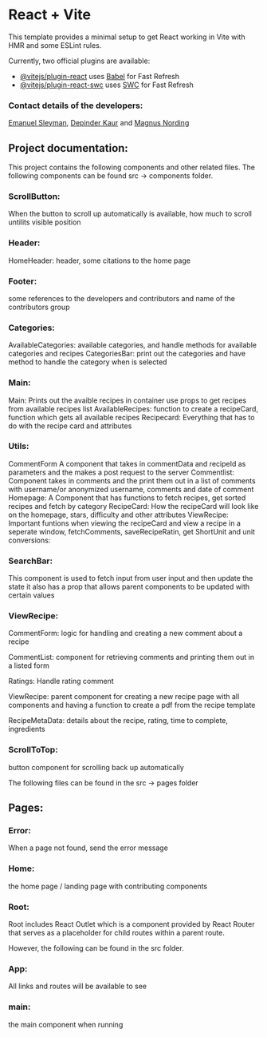 # React + Vite

This template provides a minimal setup to get React working in Vite with HMR and some ESLint rules.

Currently, two official plugins are available:

- [@vitejs/plugin-react](https://github.com/vitejs/vite-plugin-react/blob/main/packages/plugin-react/README.md) uses [Babel](https://babeljs.io/) for Fast Refresh
- [@vitejs/plugin-react-swc](https://github.com/vitejs/vite-plugin-react-swc) uses [SWC](https://swc.rs/) for Fast Refresh

### Contact details of the developers:
[Emanuel Sleyman](https://github.com/EmSley77), [Depinder Kaur](https://github.com/DepiKaur) and [Magnus Nording](https://github.com/MagNording)

## Project documentation:
This project contains the following components and other related files.
The following components can be found src -> components folder.

### ScrollButton:
When the button to scroll up automatically is available, how much to scroll untilits visible position

### Header:
HomeHeader:
header, some citations to the home page

### Footer:
some references to the developers and contributors and name of the contributors group

### Categories:
AvailableCategories:
available categories, and handle methods for available categories and recipes
CategoriesBar:
print out the categories and have method to handle the category when is selected

### Main:
Main:
Prints out the avaible recipes in container use props to get recipes from available recipes list
AvailableRecipes:
function to create a recipeCard, function which gets all available recipes
Recipecard:
Everything that has to do with the recipe card and attributes

### Utils:
CommentForm
A component that takes in commentData and recipeId as parameters and the makes a post request to the server
Commentlist:
Component takes in comments and the print them out in a list of comments with username/or anonymized username, comments and date of comment
Homepage:
A Component that has functions to fetch recipes, get sorted recipes and fetch by category
RecipeCard:
How the recipeCard will look like on the homepage, stars, difficulty and other attributes
ViewRecipe:
Important funtions when viewing the recipeCard and view a recipe in a seperate window, fetchComments, saveRecipeRatin, get ShortUnit and unit conversions:

### SearchBar:
This component is used to fetch input from user input and then update the state
it also has a prop that allows parent components to be updated with certain values

### ViewRecipe:
CommentForm:
logic for handling and creating a new comment about a recipe

CommentList:
component for retrieving comments and printing them out in a listed form

Ratings:
Handle rating comment

ViewRecipe:
parent component for creating a new recipe page with all components and having a function to create a pdf from the recipe template

RecipeMetaData:
details about the recipe, rating, time to complete, ingredients

### ScrollToTop:
button component for scrolling back up automatically

The following files can be found in the src -> pages folder

## Pages:

### Error:
When a page not found, send the error message

### Home:
the home page / landing page with contributing components

### Root:
Root includes React Outlet which is a component provided by React Router that serves as a placeholder for child routes within a parent route.

However, the following can be found in the src folder.

### App:
All links and routes will be available to see

### main:
the main component when running
